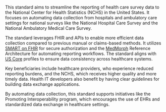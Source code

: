 This standard aims to streamline the reporting of health care survey data to the National Center for Health Statistics (NCHS) in the United States. It focuses on automating data collection from hospitals and ambulatory care settings for national surveys like the National Hospital Care Survey and the National Ambulatory Medical Care Survey.

The standard leverages FHIR and APIs to enable more efficient data collection compared to previous manual or claims-based methods. It utilizes [SMART on FHIR](https://build.fhir.org/ig/HL7/smart-app-launch) for secure authorization and the [MedMorph](https://build.fhir.org/ig/HL7/fhir-medmorph) Reference Architecture for automating reporting workflows. The standard aligns with [US Core](https://build.fhir.org/ig/HL7/US-Core) profiles to ensure data consistency across healthcare systems.

Key beneficiaries include healthcare providers, who experience reduced reporting burdens, and the NCHS, which receives higher quality and more timely data. Health IT developers also benefit by having clear guidelines for building data exchange applications.

By automating data collection, this standard supports initiatives like the Promoting Interoperability program, which encourages the use of EHRs and standardized data exchange in healthcare settings.